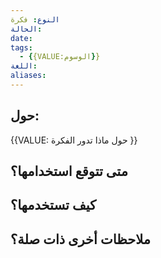 ```yaml
---
النوع: فكرة
الحالة: 
date: 
tags:
  - {{VALUE:الوسوم}}
اللغة: 
aliases:
---
```

## حول:
{{VALUE: حول ماذا تدور الفكرة  }}

## متى تتوقع استخدامها؟

## كيف تستخدمها؟

## ملاحظات أخرى ذات صلة؟

